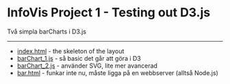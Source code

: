 InfoVis Project 1 - Testing out D3.js
=================================================

Två simpla barCharts i D3.js

-----

* [index.html](https://github.com/lindbergerik/infoVis_project_1/blob/master/index.html) - the skeleton of the layout
* [barChart_1.js](https://github.com/lindbergerik/infoVis_project_1/blob/master/barChart_1.js) - så basic det går att göra i D3
* [barChart_2.js](https://github.com/lindbergerik/infoVis_project_1/blob/master/barChart_2.js) - använder SVG, lite mer avancerad
* [bar.html](https://github.com/lindbergerik/infoVis_project_1/blob/master/advanced/bar.html) - funkar inte nu, måste ligga på en webbserver (alltså Node.js)